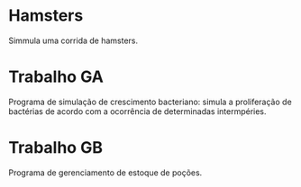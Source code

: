 # Hamsters
Simmula uma corrida de hamsters.

# Trabalho GA
Programa de simulação de crescimento bacteriano: simula a proliferação de bactérias de acordo com a ocorrência de determinadas intermpéries.

# Trabalho GB
Programa de gerenciamento de estoque de poções.
